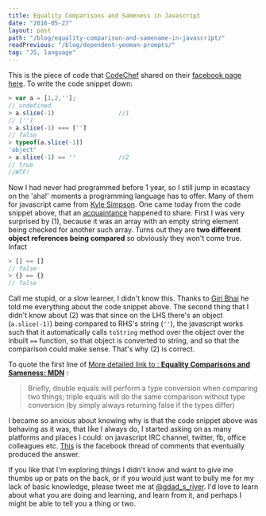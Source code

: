 ```yaml
---
title: Equality Comparisons and Sameness in Javascript
date: "2016-05-27"
layout: post
path: "/blog/equality-comparison-and-samename-in-javascript/"
readPrevious: "/blog/dependent-yeoman-prompts/"
tag: "JS, language"
---
```


This is the piece of code that [CodeChef](https://www.codechef.com/) shared on their [facebook page](https://www.facebook.com/CodeChef/) [here](https://www.facebook.com/CodeChef/photos/a.10150302285647799.346300.53227312798/10153675104012799/?type=3&theater). To write the code snippet down:

```javascript
> var a = [1,2,''];
// undefined
> a.slice(-1)                  //1
// ['']
> a.slice(-1) === ['']
// false
> typeof(a.slice(-1))
'object'
> a.slice(-1) == ''            //2
// true
//WTF!
```

Now I had never had programmed before 1 year, so I still jump in ecastacy on the 'aha!' moments a programming language has to offer. Many of them for javascript came from [Kyle Simpson](http://getify.me/). One came today from the code snippet above, that an [acquaintance](https://www.facebook.com/shreysaroch?fref=ts) happened to share. First I was very surprised by (1), because it was an array with an empty string element being checked for another such array. Turns out they are **two different object references being compared** so obviously they won't come true. Infact

```javascript
> [] == []
// false
> {} == {}
// false
```

Call me stupid, or a slow learner, I didn't know this. Thanks to [Giri Bhai](https://www.facebook.com/giriraj.sharma27?fref=ufi) he told me everything about the code snippet above. The second thing that I didn't know about (2) was that since on the LHS there's an object (```a.slice(-1)```) being compared to RHS's string (```''```), the javascript works such that it automatically calls ```toString``` method over the object over the inbuilt ```==``` function, so that object is converted to string, and so that the comparison could make sense. That's why (2) is correct.

To quote the first line of [More detailed link to : **Equality Comparisons and Sameness: MDN**](https://developer.mozilla.org/en/docs/Web/JavaScript/Equality_comparisons_and_sameness) :

> Briefly, double equals will perform a type conversion when comparing two things; triple equals will do the same comparison without type conversion (by simply always returning false if the types differ)

I became so anxious about knowing why is that the code snippet above was behaving as it was, that like I always do, I started asking on as many platforms and places I could: on javascript IRC channel, twitter, fb, office colleagues etc. [This](https://www.facebook.com/arihantverma/posts/1319880568076896) is the facebook thread of comments that eventually produced the answer.

If you like that I'm exploring things I didn't know and want to give me thumbs up or pats on the back, or if you would just want to bully me for my lack of basic knowledge, please tweet me at [@gdad_s_river](https://twitter.com/gdad_s_river). I'd love to learn about what you are doing and learning, and learn from it, and perhaps I might be able to tell you a thing or two.
